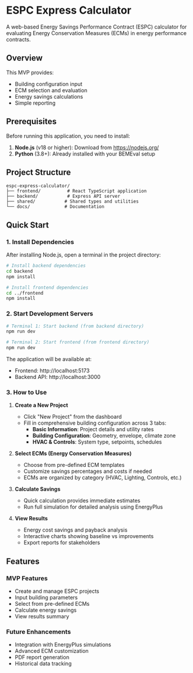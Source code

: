 # ESPC Express Calculator

A web-based Energy Savings Performance Contract (ESPC) calculator for evaluating Energy Conservation Measures (ECMs) in energy performance contracts.

## Overview

This MVP provides:
- Building configuration input
- ECM selection and evaluation
- Energy savings calculations
- Simple reporting

## Prerequisites

Before running this application, you need to install:

1. **Node.js** (v18 or higher): Download from https://nodejs.org/
2. **Python** (3.8+): Already installed with your BEMEval setup

## Project Structure

```
espc-express-calculator/
├── frontend/          # React TypeScript application
├── backend/           # Express API server
├── shared/           # Shared types and utilities
└── docs/             # Documentation
```

## Quick Start

### 1. Install Dependencies

After installing Node.js, open a terminal in the project directory:

```bash
# Install backend dependencies
cd backend
npm install

# Install frontend dependencies
cd ../frontend
npm install
```

### 2. Start Development Servers

```bash
# Terminal 1: Start backend (from backend directory)
npm run dev

# Terminal 2: Start frontend (from frontend directory)
npm run dev
```

The application will be available at:
- Frontend: http://localhost:5173
- Backend API: http://localhost:3000

### 3. How to Use

1. **Create a New Project**
   - Click "New Project" from the dashboard
   - Fill in comprehensive building configuration across 3 tabs:
     - **Basic Information**: Project details and utility rates
     - **Building Configuration**: Geometry, envelope, climate zone
     - **HVAC & Controls**: System type, setpoints, schedules

2. **Select ECMs (Energy Conservation Measures)**
   - Choose from pre-defined ECM templates
   - Customize savings percentages and costs if needed
   - ECMs are organized by category (HVAC, Lighting, Controls, etc.)

3. **Calculate Savings**
   - Quick calculation provides immediate estimates
   - Run full simulation for detailed analysis using EnergyPlus

4. **View Results**
   - Energy cost savings and payback analysis
   - Interactive charts showing baseline vs improvements
   - Export reports for stakeholders

## Features

### MVP Features
- Create and manage ESPC projects
- Input building parameters
- Select from pre-defined ECMs
- Calculate energy savings
- View results summary

### Future Enhancements
- Integration with EnergyPlus simulations
- Advanced ECM customization
- PDF report generation
- Historical data tracking